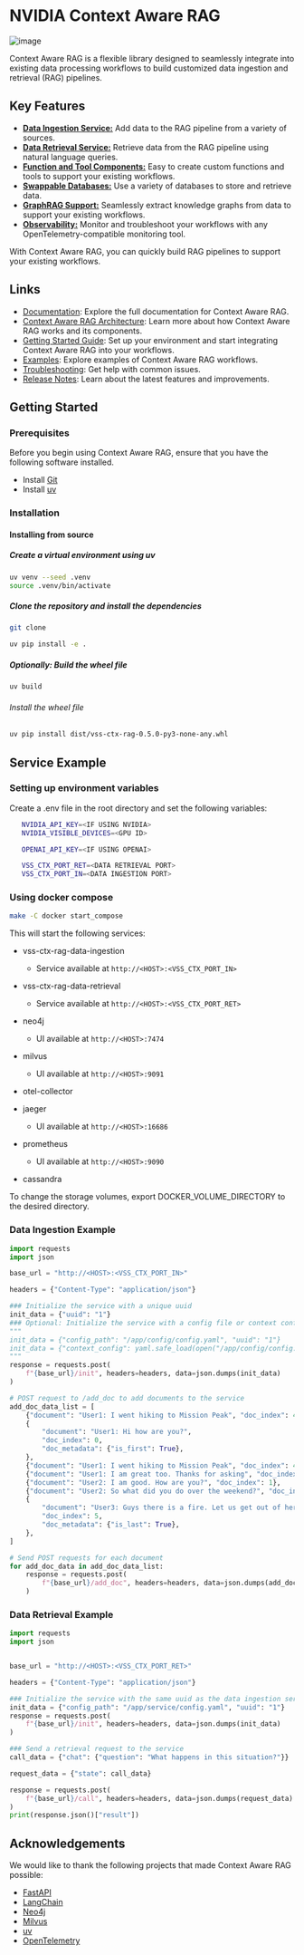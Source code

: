 <!--
SPDX-FileCopyrightText: Copyright (c) 2024-2025 NVIDIA CORPORATION & AFFILIATES. All rights reserved.
SPDX-License-Identifier: Apache-2.0
 *
Licensed under the Apache License, Version 2.0 (the "License");
you may not use this file except in compliance with the License.
You may obtain a copy of the License at
 *
http://www.apache.org/licenses/LICENSE-2.0
 *
Unless required by applicable law or agreed to in writing, software
distributed under the License is distributed on an "AS IS" BASIS,
WITHOUT WARRANTIES OR CONDITIONS OF ANY KIND, either express or implied.
See the License for the specific language governing permissions and
limitations under the License.
-->


# NVIDIA Context Aware RAG

![image](docs/source/_static/data_architecture.png)

Context Aware RAG is a flexible library designed to seamlessly integrate into existing data processing workflows to build customized data ingestion and retrieval (RAG) pipelines.

## Key Features

- [**Data Ingestion Service:**](https://via.gitlab-master-pages.nvidia.com/via-ctx-rag/overview/features.html#ingestion-strategies) Add data to the RAG pipeline from a variety of sources.
- [**Data Retrieval Service:**](https://via.gitlab-master-pages.nvidia.com/via-ctx-rag/overview/features.html#retrieval-strategies) Retrieve data from the RAG pipeline using natural language queries.
- [**Function and Tool Components:**](https://via.gitlab-master-pages.nvidia.com/via-ctx-rag/overview/architecture.html#components) Easy to create custom functions and tools to support your existing workflows.
- [**Swappable Databases:**](https://via.gitlab-master-pages.nvidia.com/via-ctx-rag/overview/architecture.html#) Use a variety of databases to store and retrieve data.
- [**GraphRAG Support:**](https://via.gitlab-master-pages.nvidia.com/via-ctx-rag/overview/architecture.html#) Seamlessly extract knowledge graphs from data to support your existing workflows.
- [**Observability:**](https://via.gitlab-master-pages.nvidia.com/via-ctx-rag/overview/features.html#otel-and-metrics) Monitor and troubleshoot your workflows with any OpenTelemetry-compatible monitoring tool.


With Context Aware RAG, you can quickly build RAG pipelines to support your existing workflows.

## Links

 * [Documentation](https://via.gitlab-master-pages.nvidia.com/via-ctx-rag/index.html): Explore the full documentation for Context Aware RAG.
 * [Context Aware RAG Architecture](https://via.gitlab-master-pages.nvidia.com/via-ctx-rag/overview/architecture.html): Learn more about how Context Aware RAG works and its components.
 * [Getting Started Guide](https://via.gitlab-master-pages.nvidia.com/via-ctx-rag/guides/index.html): Set up your environment and start integrating Context Aware RAG into your workflows.
 * [Examples](https://via.gitlab-master-pages.nvidia.com/via-ctx-rag/guides/library.html#document-ingestion): Explore examples of Context Aware RAG workflows.
 * [Troubleshooting](https://via.gitlab-master-pages.nvidia.com/via-ctx-rag/troubleshooting.html): Get help with common issues.
 * [Release Notes](https://via.gitlab-master-pages.nvidia.com/via-ctx-rag/release-notes.html): Learn about the latest features and improvements.

## Getting Started

### Prerequisites

Before you begin using Context Aware RAG, ensure that you have the following software installed.

- Install [Git](https://git-scm.com/)
- Install [uv](https://docs.astral.sh/uv/getting-started/installation/)


### Installation

#### Installing from source


##### Create a virtual environment using uv

```bash
uv venv --seed .venv
source .venv/bin/activate
```

##### Clone the repository and install the dependencies

```bash
git clone

uv pip install -e .
```

##### Optionally: Build the wheel file
```bash
uv build
```

######  Install the wheel file
```bash
uv pip install dist/vss-ctx-rag-0.5.0-py3-none-any.whl
```

## Service Example



### Setting up environment variables


Create a .env file in the root directory and set the following variables:

```bash
   NVIDIA_API_KEY=<IF USING NVIDIA>
   NVIDIA_VISIBLE_DEVICES=<GPU ID>

   OPENAI_API_KEY=<IF USING OPENAI>

   VSS_CTX_PORT_RET=<DATA RETRIEVAL PORT>
   VSS_CTX_PORT_IN=<DATA INGESTION PORT>
```

### Using docker compose

```bash
make -C docker start_compose
```

This will start the following services:


* vss-ctx-rag-data-ingestion

  * Service available at `http://<HOST>:<VSS_CTX_PORT_IN>`

* vss-ctx-rag-data-retrieval

  * Service available at `http://<HOST>:<VSS_CTX_PORT_RET>`

* neo4j

  * UI available at `http://<HOST>:7474`

* milvus

  * UI available at `http://<HOST>:9091`

* otel-collector
* jaeger

  * UI available at `http://<HOST>:16686`

* prometheus

  * UI available at `http://<HOST>:9090`

* cassandra

To change the storage volumes, export DOCKER_VOLUME_DIRECTORY to the desired directory.

### Data Ingestion Example

```python
import requests
import json

base_url = "http://<HOST>:<VSS_CTX_PORT_IN>"

headers = {"Content-Type": "application/json"}

### Initialize the service with a unique uuid
init_data = {"uuid": "1"}
### Optional: Initialize the service with a config file or context config
"""
init_data = {"config_path": "/app/config/config.yaml", "uuid": "1"}
init_data = {"context_config": yaml.safe_load(open("/app/config/config.yaml")), "uuid": "1"}
"""
response = requests.post(
    f"{base_url}/init", headers=headers, data=json.dumps(init_data)
)

# POST request to /add_doc to add documents to the service
add_doc_data_list = [
    {"document": "User1: I went hiking to Mission Peak", "doc_index": 4},
    {
        "document": "User1: Hi how are you?",
        "doc_index": 0,
        "doc_metadata": {"is_first": True},
    },
    {"document": "User1: I went hiking to Mission Peak", "doc_index": 4},
    {"document": "User1: I am great too. Thanks for asking", "doc_index": 2},
    {"document": "User2: I am good. How are you?", "doc_index": 1},
    {"document": "User2: So what did you do over the weekend?", "doc_index": 3},
    {
        "document": "User3: Guys there is a fire. Let us get out of here",
        "doc_index": 5,
        "doc_metadata": {"is_last": True},
    },
]

# Send POST requests for each document
for add_doc_data in add_doc_data_list:
    response = requests.post(
        f"{base_url}/add_doc", headers=headers, data=json.dumps(add_doc_data)
    )
```

### Data Retrieval Example

```python
import requests
import json


base_url = "http://<HOST>:<VSS_CTX_PORT_RET>"

headers = {"Content-Type": "application/json"}

### Initialize the service with the same uuid as the data ingestion service
init_data = {"config_path": "/app/service/config.yaml", "uuid": "1"}
response = requests.post(
    f"{base_url}/init", headers=headers, data=json.dumps(init_data)
)

### Send a retrieval request to the service
call_data = {"chat": {"question": "What happens in this situation?"}}

request_data = {"state": call_data}

response = requests.post(
    f"{base_url}/call", headers=headers, data=json.dumps(request_data)
)
print(response.json()["result"])

```

## Acknowledgements

We would like to thank the following projects that made Context Aware RAG possible:

- [FastAPI](https://github.com/tiangolo/fastapi)
- [LangChain](https://github.com/langchain-ai/langchain)
- [Neo4j](https://github.com/neo4j/neo4j)
- [Milvus](https://github.com/milvus-io/milvus)
- [uv](https://github.com/astral-sh/uv)
- [OpenTelemetry](https://github.com/open-telemetry/opentelemetry-python)
